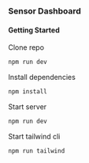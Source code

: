### Sensor Dashboard

#### Getting Started

Clone repo
```bash
npm run dev
```

Install dependencies
```bash
npm install
```

Start server
```bash
npm run dev
```

Start tailwind cli
```bash
npm run tailwind
```
